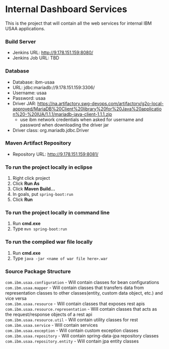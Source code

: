 # Internal Dashboard Services
This is the project that will contain all the web services for internal IBM USAA applications.

### Build Server
 - Jenkins URL: http://9.178.151.159:8080/  
 - Jenkins Job URL: TBD
   
### Database
 - Database: ibm-usaa  
 - URL: jdbc:mariadb://9.178.151.159:3306/  
 - Username: usaa  
 - Password: usaa  
 - Driver JAR: https://na.artifactory.swg-devops.com/artifactory/g2o-local-approved/MariaDB%20Client%20library%20for%20Java%20application%20-%20IUA/1.1.1/mariadb-java-client-1.1.1.zip
    - use ibm network credentials when asked for username and password when downloading the driver jar
 - Driver class: org.mariadb.jdbc.Driver  
   
### Maven Artifact Repository 
 - Repository URL: http://9.178.151.159:8081/  

### To run the project locally in eclipse
1. Right click project  
2. Click **Run As**  
3. Click **Maven Build...**  
4. In goals, put `spring-boot:run`
5. Click **Run**
    
### To run the project locally in command line
1. Run **cmd.exe**
2. Type `mvn spring-boot:run`

### To run the compiled war file locally
1. Run **cmd.exe**
2. Type `java -jar <name of war file here>.war`

### Source Package Structure 
`com.ibm.usaa.configuration` - Will contain classes for bean configurations  
`com.ibm.usaa.mapper` - Will contain classes that transfers data from representation classes to other classes(entity, custom data object, etc.) and vice versa  
`com.ibm.usaa.resource` - Will contain classes that exposes rest apis  
`com.ibm.usaa.resource.representation` - Will contain classes that acts as the request/response objects of a rest api  
`com.ibm.usaa.resource.util` - Will contain utility classes for rest  
`com.ibm.usaa.service` - Will contain services   
`com.ibm.usaa.exception` - Will contain custom exception classes   
`com.ibm.usaa.repository` - Will contain spring-data-jpa repository classes  
`com.ibm.usaa.repository.entity` - Will contain jpa entity classes  

